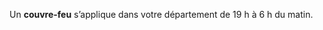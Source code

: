 <div class="conseil conseil-jaune">

Un **couvre-feu** s’applique dans votre département de 19 h à 6 h du matin.

</div>

